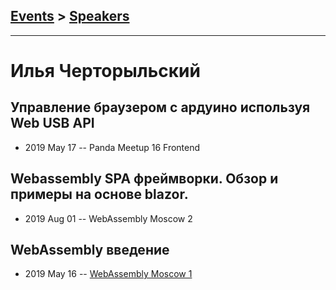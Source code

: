 ## [Events](../README.md) > [Speakers](../speakers.md)
---

# Илья Черторыльский

## Управление браузером с ардуино используя Web USB API
- 2019 May 17 -- Panda Meetup 16 Frontend    
## Webassembly SPA фреймворки. Обзор и примеры на основе blazor.
- 2019 Aug 01 -- WebAssembly Moscow 2    
## WebAssembly введение
- 2019 May 16 -- [WebAssembly Moscow 1](https://www.youtube.com/watch?v=O8IMFHu1dG0&t=0s)    
